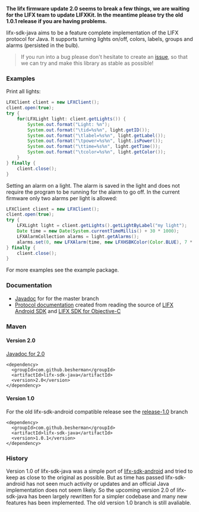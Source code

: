 **The lifx firmware update 2.0 seems to break a few things, we are waiting for the LIFX team to update LIFXKit. In the meantime please try the old 1.0.1 release if you are having problems.**

lifx-sdk-java aims to be a feature complete implementation of the LIFX protocol for Java. It supports turning lights on/off, colors, labels, groups and alarms (persisted in the bulb).

> If you run into a bug please don't hesitate to create an [issue](https://github.com/besherman/lifx-sdk-java/issues), so that we can try and make this library as stable as possible!

### Examples
Print all lights:
```java
LFXClient client = new LFXClient();        
client.open(true);
try {
    for(LFXLight light: client.getLights()) {
        System.out.format("Light: %n");
        System.out.format("\tid=%s%n", light.getID());
        System.out.format("\tlabel=%s%n", light.getLabel());
        System.out.format("\tpower=%s%n", light.isPower());
        System.out.format("\ttime=%s%n", light.getTime());
        System.out.format("\tcolor=%s%n", light.getColor());                
    }
} finally {
    client.close();
}
```

Setting an alarm on a light. The alarm is saved in the light and does not require the program to be running for the alarm to go off. In the current firmware only two alarms per light is allowed:
```java
LFXClient client = new LFXClient();
client.open(true);
try {            
    LFXLight light = client.getLights().getLightByLabel("my light");
    Date time = new Date(System.currentTimeMillis() + 30 * 1000);
    LFXAlarmCollection alarms = light.getAlarms();                        
    alarms.set(0, new LFXAlarm(time, new LFXHSBKColor(Color.BLUE), 7 * 1000));
} finally {
    client.close();
}
```

For more examples see the example package.

### Documentation 
* [Javadoc](http://besherman.github.io/lifx-sdk-java/apidocs/master/index.html) for for the master branch 
* [Protocol documentation](https://docs.google.com/spreadsheets/d/1L4UBEpUuUmWIlIUyGKa9fPxNTEriz3l51T9QisAXi54/edit?usp=sharing) created from reading the source of [LIFX Android SDK](https://github.com/LIFX/lifx-sdk-android) and [LIFX SDK for Objective-C](https://github.com/LIFX/LIFXKit) 

### Maven

#### Version 2.0

[Javadoc for 2.0](http://besherman.github.io/lifx-sdk-java/apidocs/2.0/index.html)

```
<dependency>
  <groupId>com.github.besherman</groupId>
  <artifactId>lifx-sdk-java</artifactId>
  <version>2.0</version>
</dependency>
```

#### Version 1.0

For the old lifx-sdk-android compatible release see the [release-1.0](https://github.com/besherman/lifx-sdk-java/tree/release-1.0) branch 

```
<dependency>
  <groupId>com.github.besherman</groupId>
  <artifactId>lifx-sdk-java</artifactId>
  <version>1.0.1</version>
</dependency>
```



### History
Version 1.0 of lifx-sdk-java was a simple port of [lifx-sdk-android](https://github.com/LIFX/lifx-sdk-android) and tried to keep as close to the original as possible. But as time has passed lifx-sdk-android has not seen much activity or updates and an official Java implementation does not seem likely. So the upcoming version 2.0 of lifx-sdk-java has been largely rewritten for a simpler codebase and many new features has been implemented. The old version 1.0 branch is still avaliable.